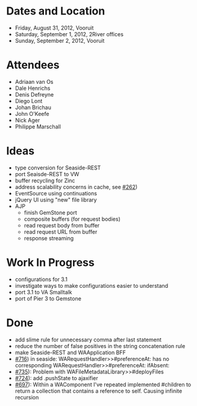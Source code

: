 # Dates and Location #
  * Friday, August 31, 2012, Vooruit
  * Saturday, September 1, 2012, 2River offices
  * Sunday, September 2, 2012, Vooruit

# Attendees #
  * Adriaan van Os
  * Dale Henrichs
  * Denis Defreyne
  * Diego Lont
  * Johan Brichau
  * John O'Keefe
  * Nick Ager
  * Philippe Marschall

# Ideas #
  * type conversion for Seaside-REST
  * port Seaisde-REST to VW
  * buffer recycling for Zinc
  * address scalability concerns in cache, see [#262](https://github.com/SeasideSt/Seaside/issues/262))
  * EventSource using continuations
  * jQuery UI using "new" file library
  * AJP
    * finish GemStone port
    * composite buffers (for request bodies)
    * read request body from buffer
    * read request URL from buffer
    * response streaming

# Work In Progress #
  * configurations for 3.1
  * investigate ways to make configurations easier to understand
  * port 3.1 to VA Smalltalk
  * port of Pier 3 to Gemstone

# Done #
  * add slime rule for unnecessary comma after last statement
  * reduce the number of false positives in the string concatenation rule
  * make Seaside-REST and WAApplication BFF
  * [#716](https://github.com/SeasideSt/Seaside/issues/716)) in seaside: WARequestHandler>>#preferenceAt: has no corresponding WARequestHandler>>#preferenceAt: ifAbsent:
  * [#735](https://github.com/SeasideSt/Seaside/issues/735)):	Problem with WAFileMetadataLibrary>>#deployFiles
  * [#724](https://github.com/SeasideSt/Seaside/issues/724)):	add .pushState to ajaxifier
  * [#697](https://github.com/SeasideSt/Seaside/issues/697)):    Within a WAComponent I've repeated implemented #children to return a collection that contains a reference to self. Causing infinite recursion
